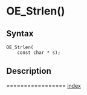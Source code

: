 # OE_Strlen()



## Syntax

    OE_Strlen(
        const char * s);
## Description 

=================
[index](index.md)

